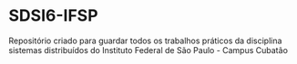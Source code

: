 # SDSI6-IFSP
Repositório criado para guardar todos os trabalhos práticos da disciplina sistemas distribuídos do Instituto Federal de São Paulo - Campus Cubatão
